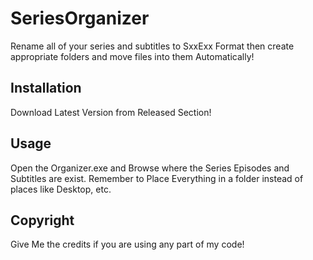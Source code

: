 # SeriesOrganizer
Rename all of your series and subtitles to SxxExx Format then create appropriate folders and move files into them Automatically!
## Installation
Download Latest Version from Released Section!
## Usage
Open the Organizer.exe and Browse where the Series Episodes and Subtitles are exist.
Remember to Place Everything in a folder instead of places like Desktop, etc.

## Copyright
Give Me the credits if you are using any part of my code!
